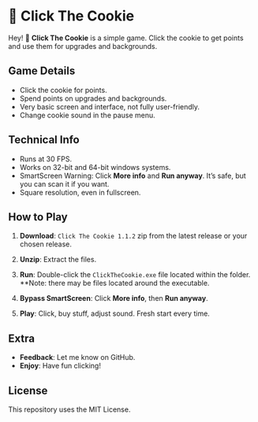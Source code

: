 # 🍪 Click The Cookie

Hey! 🎉 **Click The Cookie** is a simple game. Click the cookie to get points and use them for upgrades and backgrounds.

## Game Details

- Click the cookie for points.
- Spend points on upgrades and backgrounds.
- Very basic screen and interface, not fully user-friendly.
- Change cookie sound in the pause menu.

## Technical Info

- Runs at 30 FPS.
- Works on 32-bit and 64-bit windows systems.
- SmartScreen Warning: Click **More info** and **Run anyway**. It’s safe, but you can scan it if you want.
- Square resolution, even in fullscreen.

## How to Play

1. **Download**: `Click The Cookie 1.1.2` zip from the latest release or your chosen release.
2. **Unzip**: Extract the files.
3. **Run**: Double-click the `ClickTheCookie.exe` file located within the folder. **Note: there may be files located around the executable.
4. **Bypass SmartScreen**: Click **More info**, then **Run anyway**.

5. **Play**: Click, buy stuff, adjust sound. Fresh start every time.

## Extra

- **Feedback**: Let me know on GitHub.
- **Enjoy**: Have fun clicking!

## License

This repository uses the MIT License.
